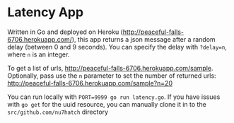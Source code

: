 # Latency App

Written in Go and deployed on Heroku (http://peaceful-falls-6706.herokuapp.com/), this app returns a json message after a random delay (between 0 and 9 seconds). You can specify the delay with `?delay=n`, where `n` is an integer.

To get a list of urls, http://peaceful-falls-6706.herokuapp.com/sample. Optionally, pass use the `n` parameter to set the number of returned urls: http://peaceful-falls-6706.herokuapp.com/sample?n=20 

You can run locally with `PORT=9999 go run latency.go`. If you have issues with `go get` for the uuid resource, you can manually clone it in to the `src/github.com/nu7hatch` directory

